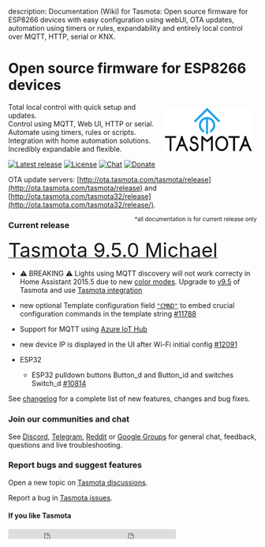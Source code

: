 description: Documentation (Wiki) for Tasmota: Open source firmware for ESP8266 devices with easy configuration using webUI, OTA updates, automation using timers or rules, expandability and entirely local control over MQTT, HTTP, serial or KNX.

# Open source firmware for ESP8266 devices

<img style="margin: 10px 10px; float:right; width:35%" src="_media/frontlogo.svg" alt="Tasmota Logo"></img>
Total local control with quick setup and updates.    
Control using MQTT, Web UI, HTTP or serial.    
Automate using timers, rules or scripts.    
Integration with home automation solutions.    
Incredibly expandable and flexible.     

[![Latest release](https://img.shields.io/github/downloads/arendst/Tasmota/total.svg?style=flat-square&color=green)](http://ota.tasmota.com/tasmota/release)
[![License](https://img.shields.io/github/license/arendst/Tasmota.svg?style=flat-square)](https://github.com/arendst/Tasmota/blob/development/LICENSE.txt)
[![Chat](https://img.shields.io/discord/479389167382691863.svg?style=flat-square&color=blueviolet)](https://discord.gg/Ks2Kzd4)
[![Donate](https://img.shields.io/badge/donate-PayPal-blue.svg?style=flat-square)](https://paypal.me/tasmota)


OTA update servers: [http://ota.tasmota.com/tasmota/release](http://ota.tasmota.com/tasmota/release) and [http://ota.tasmota.com/tasmota32/release](http://ota.tasmota.com/tasmota32/release/).

<small><span style="float:right">\*all documentation is for current release only</small></span>
### Current release 
<a href="http://ota.tasmota.com/tasmota/release-9.5.0/"><span style="font-size:40px;">Tasmota 9.5.0 Michael</span></a><br>

- :warning: BREAKING :warning: Lights using MQTT discovery will not work correcty in Home Assistant 2015.5 due to new [color modes](https://www.home-assistant.io/blog/2021/05/05/release-20215/#color-modes). Upgrade to [v9.5](http://ota.tasmota.com/release/tasmota/) of Tasmota and use [Tasmota integration](https://www.home-assistant.io/integrations/tasmota)

- new optional Template configuration field [`"CMND"`](Templates.md#cmnd) to embed crucial configuration commands in the template string [#11788](https://github.com/arendst/Tasmota/discussions/11788)
- Support for MQTT using [Azure IoT Hub](Azure-IoT-Hub.md)
- new device IP is displayed in the UI after Wi-Fi initial config [#12091](https://github.com/arendst/Tasmota/discussions/12091)

- ESP32
    - ESP32 pulldown buttons Button_d and Button_id and switches Switch_d [#10814](https://github.com/arendst/Tasmota/discussions/10814)

See [changelog](https://github.com/arendst/Tasmota/blob/development/CHANGELOG.md) for a complete list of new features, changes and bug fixes.

### Join our communities and chat
See [Discord](https://discord.gg/Ks2Kzd4), [Telegram](https://t.me/tasmota), [Reddit](https://www.reddit.com/r/tasmota/) or [Google Groups](https://groups.google.com/d/forum/sonoffusers) for general chat, feedback, questions and live troubleshooting.

### Report bugs and suggest features
Open a new topic on [Tasmota discussions](https://github.com/arendst/Tasmota/discussions).

Report a bug in [Tasmota issues](https://github.com/arendst/Tasmota/issues).


#### If you like Tasmota
<iframe src="https://ghbtns.com/github-btn.html?user=arendst&repo=tasmota&type=star&count=true" frameborder="0" scrolling="0" width="170px" height="20px"></iframe><iframe src="https://ghbtns.com/github-btn.html?user=arendst&repo=tasmota&type=fork&count=true" frameborder="0" scrolling="0" width="170px" height="20px"></iframe> 
